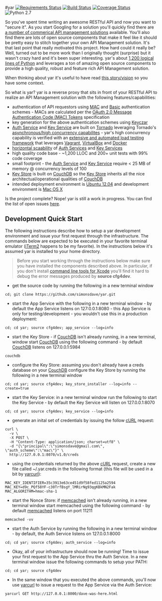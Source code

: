 #yar [![Requirements Status](https://requires.io/github/simonsdave/yar/requirements.svg?branch=master)](https://requires.io/github/simonsdave/yar/requirements/?branch=master) [![Build Status](https://travis-ci.org/simonsdave/yar.svg?branch=master)](https://travis-ci.org/simonsdave/yar) [![Coverage Status](http://coveralls.io/repos/simonsdave/yar/badge.svg?branch=master&service=github)](http://coveralls.io/github/simonsdave/yar?branch=master) ![Python 2.7](https://img.shields.io/badge/python-2.7-FFC100.svg?style=flat)

So you've spent time writing an awesome RESTful API and now you want to "secure it".
As you start Googling for a solution you'll quickly find there are
[a number of commerical API management solutions](docs/faq.md#what-other-api-management-solutions-exist)
available.
You'll also find there are lots of open source components that make it feel like
it should be pretty easy to stitch together your own API Management solution.
It's that last point that really motivated this project.
How hard could it really be?
Well, turned out to be more work than I originally thought (surprise)
but it wasn't crazy hard and it's been super interesting.
yar's about [1,200 logical lines of Python](bin/yarscm) and leverages a ton of amazing open source
components to provide a high quality, robust and feature rich
API Management solution.

When thinking about yar it's useful to have read [this story/vision](docs/story.md)
so you have some context.

So what is yar?
yar is a reverse proxy that sits in front of your RESTful API
to realize an API Management solution with the following
features/capabilities:

  * authentication of API requestors using
[MAC](http://en.wikipedia.org/wiki/Message_authentication_code)
and [Basic](http://en.wikipedia.org/wiki/Basic_authentication) authentication schemes - MACs
are calculated per the [OAuth 2.0 Message Authentication Code (MAC) Tokens](http://tools.ietf.org/html/draft-ietf-oauth-v2-http-mac-02) specification
  * key generation for the above authentication schemes using [Keyczar](http://www.keyczar.org/)
  * [Auth Service](yar/auth_service) and [Key Service](yar/key_service) are built on [Tornado](http://www.tornadoweb.org/en/stable/) leveraging Tornado's [asynchronous/high concurrency capabilites](http://www.tornadoweb.org/en/stable/networking.html) - yar's high concurrency capability is verified with an [extensive and automated load testing framework](tests/load) that leverages [Vagrant](http://www.vagrantup.com/), [VirtualBox](https://www.virtualbox.org/wiki/Downloads) and [Docker](https://www.docker.io/)
  * [horizontal scaability](http://en.wikipedia.org/wiki/Scalability#Horizontal_and_vertical_scaling)
of [Auth Services](yar/auth_service) and [Key Services](yar/key_service)
  * high quality code base - ~1,200 LLOC and 200+ unit tests with 99% code coverage
  * small footprint - the [Auth Service](yar/auth_service) and [Key Service](yar/key_service)
require < 25 MB of memory @ concurrency levels of 100
  * [Key Store](yar/key_store) is built on [CouchDB](http://couchdb.apache.org/) so the [Key Store](yar/key_store) inherits all the nice architectual/operational qualities of [CouchDB](http://couchdb.apache.org/)
  * intended deployment environment is [Ubuntu 12.04](http://releases.ubuntu.com/12.04.4/) and
development environment is [Mac OS X](http://www.apple.com/ca/osx/)

Is the project complete? Nope! yar is still a work in progress.
You can find the list of open issues [here](https://github.com/simonsdave/yar/issues?state=open).

Development Quick Start
-----------------------
The following instructions describe how to setup a yar development environment and
issue your first request through the infrastructure.
The commands below are expected to be executed in your
favorite terminal emulator ([iTerm2](http://www.iterm2.com/) happens to be my favorite).
In the instructions below it's assumed yar is installed to your home directory.

> Before you start working through the instructions below make sure you
> have installed the components described above. In particular, if you don't install
> [command line tools for Xcode](https://developer.apple.com/downloads/index.action)
> you'll find it hard to debug the error messages produced by **source cfg4dev**.

* get the source code by running the following in a new terminal window

~~~~~
cd; git clone https://github.com/simonsdave/yar.git
~~~~~

* start the App Service with the following in a new terminal window - by default the App
Service listens on 127:0.0.1:8080 - this App Service is only for
testing/development - you wouldn't use this in a production deployment:

~~~~~
cd; cd yar; source cfg4dev; app_service --log=info
~~~~~

* start the Key Store - if [CouchDB](http://couchdb.apache.org/)
isn't already running, in a new terminal, window start
[CouchDB](http://couchdb.apache.org/)
using the following command - by default [CouchDB](http://couchdb.apache.org/)
listens on 127.0.0.1:5984

~~~~~
couchdb
~~~~~

* configure the Key Store: assuming you don't already have a creds database on your
[CouchDB](http://couchdb.apache.org/) configure the Key Store
by running the following in a new terminal window

~~~~~
cd; cd yar; source cfg4dev; key_store_installer --log=info --create=true
~~~~~

* start the Key Service: in a new terminal window run the following to start the Key Service - by
default the Key Service will listen on 127.0.0.1:8070

~~~~~
cd; cd yar; source cfg4dev; key_service --log=info
~~~~~

* generate an inital set of credentials by issuing the
follow [cURL](http://en.wikipedia.org/wiki/CURL) request:

~~~~~
curl \
  -v \
  -X POST \
  -H "Content-Type: application/json; charset=utf8" \
  -d "{\"principal\":\"simonsdave@gmail.com\", \"auth_scheme\":\"mac\"}" \
  http://127.0.0.1:8070/v1.0/creds
~~~~~

* using the credentials returned by the above [cURL](http://en.wikipedia.org/wiki/CURL)
request, create a new file called ~/.yar.creds
in the following format (this file will be used in a bit by
[yarcurl](bin/yarcurl)):

~~~~~
MAC_KEY_IDENTIFIER=35c3913e63ce451d9f58fed1125a2594
MAC_KEY=d9c_PQf58YF-c30TrfBsgY_lMRirNg93qgKBkMN2Fak
MAC_ALGORITHM=hmac-sha-1
~~~~~

* start the Nonce Store: if [memcached](http://memcached.org/)
isn't already running, in a new terminal window start memcached using
the following command - by default [memcached](http://memcached.org/)
listens on port 11211

~~~~~
memcached -vv
~~~~~

* start the Auth Service by running the following in a new terminal window - by
default, the Auth Service listens on 127.0.0.1:8000

~~~~~
cd; cd yar; source cfg4dev; auth_service --log=info
~~~~~

* Okay, all of your infrastructure should now be running!
Time to issue your first request to the App Service thru the Auth Service.
In a new terminal window issue the following commands to setup your PATH:

~~~~~
cd; cd yar; source cfg4dev
~~~~~

* In the same window that you executed the above commands, you'll now use
[yarcurl](bin/yarcurl)
to issue a request to the App Service via the Auth Service:

~~~~~
yarcurl GET http://127.0.0.1:8000/dave-was-here.html
~~~~~
